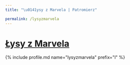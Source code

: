 ```yaml
---
title: "\u0141ysy z Marvela | Patromierz"

permalink: /lysyzmarvela
---
```


# [Łysy z Marvela](https://patronite.pl/lysyzmarvela)

{% include profile.md name="lysyzmarvela" prefix="l" %}
